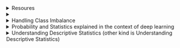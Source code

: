 
<details>
  <summary>Resoures</summary>
  

  [Data Science Interview Resources: rbhatia46](https://github.com/rbhatia46/Data-Science-Interview-Resources) <br />
  [Data Science Interview Resources : cdeweyx](https://github.com/cdeweyx/DS-Career-Resources/blob/master/Interview-Resources.md)  
  [Forms PhD](https://luddy.indiana.edu/academics/grad-programs/graduate-forms/index.html)
</details>


<details>
  <summary></summary>
</details>

<details>
  <summary>Handling Class Imbalance </summary>
  
  1) **Resampling method** <br />
  
  - We can **oversample** the minority classs until certain ratio is reached. The model might overfit in this case. <br />
  - Another method is **SMOTE (Synthetic Minority Oversampling Technique)**. In this method new examples are generated from minority class using 'k' nearest neighbors. SMOTE first selects a minority class instance 'a' at random, finds its 'k' nearest minority class neighbors and then create a new instance by convex combination of 'a' and anyone of the neighbor at random. This basically means new instance is created along the line segments connecting 'a' and the selected neighbor. The new instance is created without considering the majority class therefor the resulting example might be ambiguous if there is a strong overlap for the classes.<br /> <br />
  **What is convex combination?** <br />
  - In a given set of points in a convex set, a convex combination is a way to express a new point as a weighted average of those points where weights are non-negative and sum to 1.
  The combination of SMOTE and under-sampling performs better than plain under-sampling. <br /> <br />
  - **Undersampling the majority class** : If there are not enough instances in minority class, the model in this approach might not learn the pattern. <br /> <br />
  
- **Tomek links** : We find a pair of examples from opposite class that are close in proximity and remove the sample of majority class in each pair. This might lead to case where the model can not learn the subtle decision boundary.<br /><br />

2) **Model level method** :
  - This method makes model more robust to class imbalance. We can update loss function by weighting the loss inverse of the class ratio.
  - **Tree-based models** and **logistic regression** work well on tasks involving small and imbalanced datasets. <br />
  - We can combine multiple techniques, example: under sampling and ensemble, under-sampling and update loss function <br /><br />
  
  3) **Evaluation metric method** :
  - AUC of ROC curve, Precision-Recall curve <br />
  - Precision, Recall and F1 for positive class. <br /><br />
  
</details>


<details>
  <summary> Probability and Statistics explained in the context of deep learning </summary>
  
  [Source](https://towardsdatascience.com/probability-and-statistics-explained-in-the-context-of-deep-learning-ed1509b2eb3f)
  
  **Discrete and Continuous probability**: The matrices in intermediate layers of Neural Network are randomly initialized from certain probability distributions. Some of the distributions that are used are as follows: <br />
  - **Binomial Distribution** <br />
  - **Continuous distributions**: In continuous distribution, we describe the distribution using probability density functions(pdf) denoted by p(x).<br />
  $$\int_{}^{} p(x)dx=1$$
  - **Uniform distribution**: Continuous distribution with every element equally likely. <br />
  pdf $$f(x) = \frac{1}{b-a}$$ x belongs to [a,b] <br />
  mean $$E(X) = \frac{(a+b)}{2}$$ <br />
  variance $$var(x) = \frac{(b-a)^2}{12}$$
  - **Normal Distribution**: “Order from Chaos” <br /> 
  In the absence of prior knowledge about what form a distribution over the real numbers should take, the normal distribution is a good choice because, it has high entropy and central limit theorem suggests that sum of several independent random variables is normally distributed.
  - **Exponential distribution**
  - **Poisson distribution**
  - **Softmax distribution**
  
##### Model accuracy measurement tools:
  
  
  Variance = $$Var(X) = E[(x - E(x))^2]$$
 
  Covariance: It shows how two variables are linearly related to each other. 
  $$Cov(X,Y)=E(X-\overline{X}).E(Y-\overline{Y})$$ where $\overline{X}$ and $\overline{Y}$ are mean values of X and Y.
  
</details>


<details>
  <summary> Understanding Descriptive Statistics (other kind is Understanding Descriptive Statistics)</summary>

[Source](https://towardsdatascience.com/understanding-descriptive-statistics-c9c2b0641291)
  
Descriptive Statistics seeks to describe the data especially samples. It is not developed on the basis of probability theory.
Types: <br />
- The measure of Central Tendency: Central Tendency refers to the idea that there is one number that best summarizes the entire  set of measurements.
  - **Mean/Avrage**: Number around which whole data is spread out.
  - **Median**: Value that divides the data into 2 equal parts. If we sort data in descending order, it won't affect the median but IQR will be negative. For the values with
    arithmetic progression (the difference between the consecutive terms is constant), the median is always equal to the mean.
  - **Mode**: The term appearing maximum time in dataset i.e. term that has the highest frequency. If two values appeared same time and more than the rest of the values then the data
    set is bimodal. If three values appreared same time and more than the rest of the values then the data set is trimodal and for n modes, the data set is multimodal.
- The measure of spread/dispersion
  - **Standard Deviation(SD)**: The measurement of the average distance between each quantity and mean. That is, how data is spread out from the mean. A low standard deviation indicates that the data
    points tend to be close to the mean of the data set, while a high standard deviation indicates that the data points are spread out over a wider range of values.
    The formula for population SD is different than the one for sample:
    $$SD_{sample} = \sqrt{\frac{1}{n-1}\sum_{i=0}^{n}(x_i - \overline{x})^2}$$
    $$\sigma = \sqrt{\frac{1}{n}\sum_{i=0}^{n}(x_i - \mu)^2}$$
    The reason for this is in the [Link](https://math.stackexchange.com/questions/15098/sample-standard-deviation-vs-population-standard-deviation?utm_medium=organic&utm_source=google_rich_qa&utm_campaign=google_rich_qa).
    
  - **Mean Deviation/Mean Absolute Deviation**: It is an average of absolute differences between each value in a set of values and the average of all values of that set.
    $$MD = \frac{1}{n}\sum_{i=0}^{n}{|x_i - \overline{x}|}$$
  - **Variance**: square of average distance between each quantity and mean.
  - **Range**: The difference between the lowest and highest value.
  - **Percentile**: The way to represent position of values in dataseet. In general, if *k* is *nth* percentile, it implies that *n%* of the total terms are less than *k*.
  - **Quartiles**: Quartiles are values that divides your data into quarters provided data is sorted in an ascending order.
    IQR = Q3 - Q2
  - **Skewness**: The measure of the asymmetry of the probability distribution of a real-valued random variable about the mean. The value can be positive or negative or undefined.
    When a distribution is skewed to the left, the tail on the curve's left-hand side is longer than the tail on the right-hand side, and the mean is less than the mode. This situation is negative skewness.
    Formulas to calulate skewness:
    1) Pearson First Coefficient of Skewness (Mode skewness)
      $$\frac{mean - mode}{Standard Deviation}$$
    2) Pearson second coefficient of skewness (Median skewness)
      $$\frac{3(mean - median)}{Standard Deviation}$$
  
  Interpretations: 
    - The direction of skewness is given by the sign. A zero means no skewness at all.
    - A negative value means the distribution is negatively skewed. A positive value means the distribution is positively skewed.
    - The coefficient compares the sample distribution with a normal distribution. The larger the value, the larger the distribution differs from a normal distribution.
  
  - **Kurtosis**: Its about the existence of outliers. Kurtosis is a measure of whether the data are heavy-tailed (profusion of outliers) or light-tailed (lack of outliers) relative to a normal distribution.
    There are three types of kurtosis:
    - Mesokurtic: The disribution that has similar kurtosis as normal distribution kurtosis, which is zero.
    - Leptokurtic: The distribution that has kurtosis greater than a Mesokurtic distribution. Tails of such distributions are thick and heavy. If the curve of distribtuion is more peaked than the Mesokurtic curve, it is referred to as a Leptokurtic curve.
    - Platykurtic: The distribution that has kurtosis lesser than a Mesokurtic distribution. Tails of such distributions are thinner. If a curve of a distribution is less peaked than Mesokurtic curve, it is referred to as a Platykurtic curve.
  
  The main difference between skewness and kurtosis is that the skewness refers to the degree of symmetry whereas the kurtosis refers to the degree of presence of outliers in the distribution.
  
 - **Correlation**: Statistical technique that can show whether and how strongly pairs of variables are related. The result range from -1 to 1. The closer *r* (correlation coefficient) is to +1 or -1, the more closely the two variables are related.
 </details>
    
